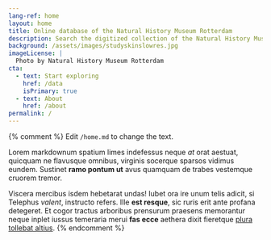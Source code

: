 ```yaml
---
lang-ref: home
layout: home
title: Online database of the Natural History Museum Rotterdam
description: Search the digitized collection of the Natural History Museum Rotterdam, which contains <span data-ajax-url="https://api.gbif.org/v1/occurrence/search?dataset_key=a307e4d7-1de2-4adc-95d5-a0a8d5f57236&limit=0"></span> specimen records and over 20,000 photos.
background: /assets/images/studyskinslowres.jpg
imageLicense: |
  Photo by Natural History Museum Rotterdam
cta:
  - text: Start exploring
    href: /data
    isPrimary: true
  - text: About
    href: /about
permalink: /
---
```


{% comment %}
Edit `/home.md` to change the text.

Lorem markdownum spatium limes indefessus neque *at* orat aestuat, quicquam ne
flavusque omnibus, virginis socerque sparsos vidimus eundem. Sustinet **ramo
pontum ut** avus quamquam de trabes vestemque cruorem tremor.

Viscera mercibus isdem hebetarat undas! Iubet ora ire unum telis adicit, si
Telephus *valent*, instructo refers. Ille **est resque**, sic ruris erit ante
profana detegeret. Et cogor tractus arboribus prensurum praesens memorantur
neque inplet iussus temeraria merui **fas ecce** aethera dixit fieretque [plura
tollebat altius](http://virgineusque.net/est.html).
{% endcomment %}

